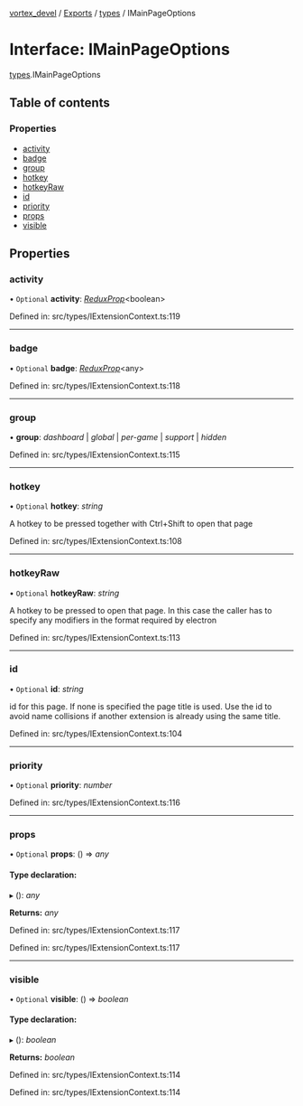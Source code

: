 [vortex_devel](../README.md) / [Exports](../modules.md) / [types](../modules/types.md) / IMainPageOptions

# Interface: IMainPageOptions

[types](../modules/types.md).IMainPageOptions

## Table of contents

### Properties

- [activity](types.imainpageoptions.md#activity)
- [badge](types.imainpageoptions.md#badge)
- [group](types.imainpageoptions.md#group)
- [hotkey](types.imainpageoptions.md#hotkey)
- [hotkeyRaw](types.imainpageoptions.md#hotkeyraw)
- [id](types.imainpageoptions.md#id)
- [priority](types.imainpageoptions.md#priority)
- [props](types.imainpageoptions.md#props)
- [visible](types.imainpageoptions.md#visible)

## Properties

### activity

• `Optional` **activity**: [*ReduxProp*](../classes/util.reduxprop.md)<boolean\>

Defined in: src/types/IExtensionContext.ts:119

___

### badge

• `Optional` **badge**: [*ReduxProp*](../classes/util.reduxprop.md)<any\>

Defined in: src/types/IExtensionContext.ts:118

___

### group

• **group**: *dashboard* \| *global* \| *per-game* \| *support* \| *hidden*

Defined in: src/types/IExtensionContext.ts:115

___

### hotkey

• `Optional` **hotkey**: *string*

A hotkey to be pressed together with Ctrl+Shift to open that page

Defined in: src/types/IExtensionContext.ts:108

___

### hotkeyRaw

• `Optional` **hotkeyRaw**: *string*

A hotkey to be pressed to open that page. In this case the caller has to specify any modifiers
in the format required by electron

Defined in: src/types/IExtensionContext.ts:113

___

### id

• `Optional` **id**: *string*

id for this page. If none is specified the page title is used. Use the id to avoid
name collisions if another extension is already using the same title.

Defined in: src/types/IExtensionContext.ts:104

___

### priority

• `Optional` **priority**: *number*

Defined in: src/types/IExtensionContext.ts:116

___

### props

• `Optional` **props**: () => *any*

#### Type declaration:

▸ (): *any*

**Returns:** *any*

Defined in: src/types/IExtensionContext.ts:117

Defined in: src/types/IExtensionContext.ts:117

___

### visible

• `Optional` **visible**: () => *boolean*

#### Type declaration:

▸ (): *boolean*

**Returns:** *boolean*

Defined in: src/types/IExtensionContext.ts:114

Defined in: src/types/IExtensionContext.ts:114
